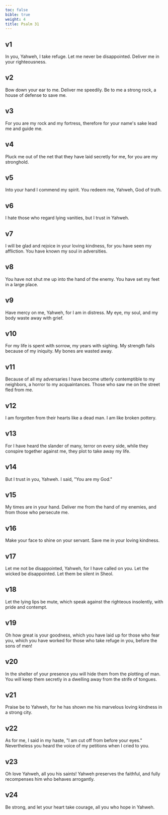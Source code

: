 ```yaml
---
toc: false
bible: true
weight: 4
title: Psalm 31
---
```




## v1 
In you, Yahweh, I take refuge. Let me never be disappointed. Deliver me in your righteousness. 

## v2 
Bow down your ear to me. Deliver me speedily. Be to me a strong rock, a house of defense to save me. 

## v3 
For you are my rock and my fortress, therefore for your name's sake lead me and guide me. 

## v4 
Pluck me out of the net that they have laid secretly for me, for you are my stronghold. 

## v5 
Into your hand I commend my spirit. You redeem me, Yahweh, God of truth. 

## v6 
I hate those who regard lying vanities, but I trust in Yahweh. 

## v7 
I will be glad and rejoice in your loving kindness, for you have seen my affliction. You have known my soul in adversities. 

## v8 
You have not shut me up into the hand of the enemy. You have set my feet in a large place. 

## v9 
Have mercy on me, Yahweh, for I am in distress. My eye, my soul, and my body waste away with grief. 

## v10 
For my life is spent with sorrow, my years with sighing. My strength fails because of my iniquity. My bones are wasted away. 

## v11 
Because of all my adversaries I have become utterly contemptible to my neighbors, a horror to my acquaintances. Those who saw me on the street fled from me. 

## v12 
I am forgotten from their hearts like a dead man. I am like broken pottery. 

## v13 
For I have heard the slander of many, terror on every side, while they conspire together against me, they plot to take away my life. 

## v14 
But I trust in you, Yahweh. I said, "You are my God." 

## v15 
My times are in your hand. Deliver me from the hand of my enemies, and from those who persecute me. 

## v16 
Make your face to shine on your servant. Save me in your loving kindness. 

## v17 
Let me not be disappointed, Yahweh, for I have called on you. Let the wicked be disappointed. Let them be silent in Sheol. 

## v18 
Let the lying lips be mute, which speak against the righteous insolently, with pride and contempt. 

## v19 
Oh how great is your goodness, which you have laid up for those who fear you, which you have worked for those who take refuge in you, before the sons of men! 

## v20 
In the shelter of your presence you will hide them from the plotting of man. You will keep them secretly in a dwelling away from the strife of tongues. 

## v21 
Praise be to Yahweh, for he has shown me his marvelous loving kindness in a strong city. 

## v22 
As for me, I said in my haste, "I am cut off from before your eyes." Nevertheless you heard the voice of my petitions when I cried to you. 

## v23 
Oh love Yahweh, all you his saints! Yahweh preserves the faithful, and fully recompenses him who behaves arrogantly. 

## v24 
Be strong, and let your heart take courage, all you who hope in Yahweh.
